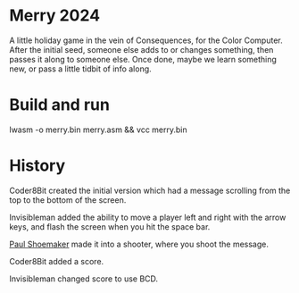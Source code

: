 # Merry 2024
A little holiday game in the vein of Consequences, for the Color Computer. After the initial seed, someone else adds to or changes something, then passes it along to someone else. Once done, maybe we learn something new, or pass a little tidbit of info along.

# Build and run
lwasm -o merry.bin merry.asm && vcc merry.bin

# History
Coder8Bit created the initial version which had a message scrolling from the top to the bottom of the screen.

Invisibleman added the ability to move a player left and right with the arrow keys, and flash the screen when you hit the space bar.

[Paul Shoemaker](https://pshoemaker70.itch.io/) made it into a shooter, where you shoot the message.

Coder8Bit added a score.

Invisibleman changed score to use BCD.